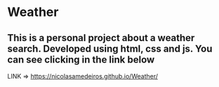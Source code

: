 # Weather

<h2>This is a personal project about a weather search. Developed using html, css and js. You can see clicking in the link below</h2>

LINK => https://nicolasamedeiros.github.io/Weather/
